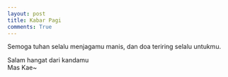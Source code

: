 ```yaml
---
layout: post
title: Kabar Pagi
comments: True
---
```


Semoga tuhan selalu menjagamu manis, dan doa teriring selalu untukmu.

Salam hangat dari kandamu  
Mas Kae~